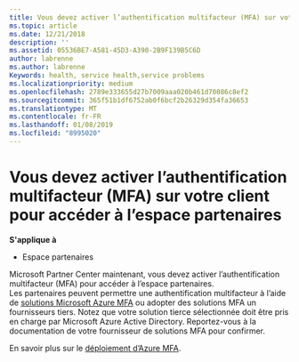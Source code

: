 ```yaml
---
title: Vous devez activer l’authentification multifacteur (MFA) sur votre client pour accéder à cette page | L’espace partenaires
ms.topic: article
ms.date: 12/21/2018
description: ''
ms.assetid: 05536BE7-A581-45D3-A390-2B9F139B5C6D
author: labrenne
ms.author: labrenne
Keywords: health, service health,service problems
ms.localizationpriority: medium
ms.openlocfilehash: 2789e333655d27b7009aaa020b461d70086c8ef2
ms.sourcegitcommit: 365f51b1df6752ab0f6bcf2b26329d354fa36653
ms.translationtype: MT
ms.contentlocale: fr-FR
ms.lasthandoff: 01/08/2019
ms.locfileid: "8995020"
---
```

# <a name="you-must-enable-multi-factor-authentication-mfa-on-your-tenant-to-gain-access-to-partner-center"></a>Vous devez activer l’authentification multifacteur (MFA) sur votre client pour accéder à l’espace partenaires

**S'applique à**

- Espace partenaires


Microsoft Partner Center maintenant, vous devez activer l’authentification multifacteur (MFA) pour accéder à l’espace partenaires.  
Les partenaires peuvent permettre une authentification multifacteur à l’aide de [solutions Microsoft Azure MFA](https://docs.microsoft.com/en-us/azure/active-directory/authentication/concept-mfa-howitworks) ou adopter des solutions MFA un fournisseurs tiers. Notez que votre solution tierce sélectionnée doit être pris en charge par Microsoft Azure Active Directory. Reportez-vous à la documentation de votre fournisseur de solutions MFA pour confirmer. 

En savoir plus sur le [déploiement d’Azure MFA](https://docs.microsoft.com/en-us/azure/active-directory/authentication/howto-mfa-getstarted). 
 
